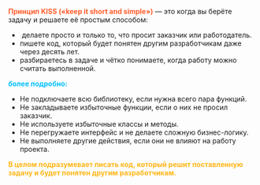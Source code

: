 <span style="font-weight: bold; color: #FE5C2B;">Принцип KISS («keep it short and simple»)</span> — это когда вы берёте задачу и решаете её простым способом:

-   делаете просто и только то, что просит заказчик или работодатель.
-   пишете код, который будет понятен другим разработчикам даже через десять лет.
-   разбираетесь в задаче и чётко понимаете, когда работу можно считать выполненной.

<span style="font-weight: bold; color: deepskyblue;">более подробно:</span>

-   Не подключаете всю библиотеку, если нужна всего пара функций.
-   Не закладываете избыточные функции, если о них не просил заказчик.
-   Не используете избыточные классы и методы.
-   Не перегружаете интерфейс и не делаете сложную бизнес-логику.
-   Не выполняете другие действия, если они не влияют на работу проекта.

<span style="font-weight: bold; color: #FFB514;">В целом подразумевает писать код, который решит поставленную задачу и будет понятен другим разработчикам.</span>